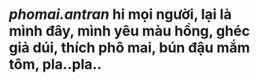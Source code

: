 # _phomai.antran_  hi mọi người, lại là mình đây, mình yêu màu hồng, ghéc giả dúi, thích phô mai, bún đậu mắm tôm, pla..pla..

